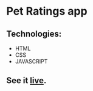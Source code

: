# Pet Ratings app

## Technologies:

- HTML
- CSS
- JAVASCRIPT

## See it [live](https://botirmasharipov.github.io/Pet-Ratings/).
